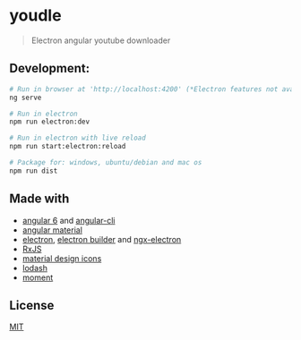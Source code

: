 # youdle

> Electron angular youtube downloader


## Development:

```bash
# Run in browser at 'http://localhost:4200' (*Electron features not available in this mode*)
ng serve

# Run in electron
npm run electron:dev

# Run in electron with live reload
npm run start:electron:reload

# Package for: windows, ubuntu/debian and mac os
npm run dist
```


## Made with

- [angular 6](https://angular.io/) and [angular-cli](https://github.com/angular/angular-cli)
- [angular material](https://material.angular.io/)
- [electron](https://electron.atom.io/), [electron builder](https://github.com/electron-userland/electron-builder/) and [ngx-electron](https://github.com/ThorstenHans/ngx-electron)
- [RxJS](http://reactivex.io/rxjs/)
- [material design icons](https://materialdesignicons.com/)
- [lodash](https://lodash.com/)
- [moment](https://momentjs.com/)


## License

[MIT](LICENCE.md)
